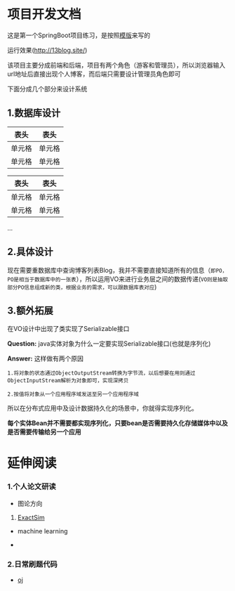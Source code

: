 # 项目开发文档
这是第一个SpringBoot项目练习，是按照[模版](https://github.com/ZHENFENG13/My-Blog)来写的

运行效果(http://13blog.site/)

该项目主要分成前端和后端，项目有两个角色（游客和管理员），所以浏览器输入url地址后直接出现个人博客，而后端只需要设计管理员角色即可

下面分成几个部分来设计系统

## 1.数据库设计

|  表头   | 表头  |
|  ----  | ----  |
| 单元格  | 单元格 |
| 单元格  | 单元格 |

|  表头   | 表头  |
|  ----  | ----  |
| 单元格  | 单元格 |
| 单元格  | 单元格 |

...

## 2.具体设计
现在需要重数据库中查询博客列表Blog，我并不需要直接知道所有的信息（`即PO，PO是相当于数据库中的一张表`），所以运用VO来进行业务层之间的数据传递(`VO则是抽取部分PO信息组成新的类，根据业务的需求，可以跟数据库表对应`)
 
## 3.额外拓展
在VO设计中出现了类实现了Serializable接口

**Question:** java实体对象为什么一定要实现Serializable接口(也就是序列化)

**Answer:** 这样做有两个原因

`1.将对象的状态通过ObjectOutputStream转换为字节流，以后想要在用则通过ObjectInputStream解析为对象即可，实现深拷贝
`

`2.按值将对象从一个应用程序域发送至另一个应用程序域
`

所以在分布式应用中及设计数据持久化的场景中，你就得实现序列化。

**每个实体Bean并不需要都实现序列化，只要bean是否需要持久化存储媒体中以及是否需要传输给另一个应用** 


# 延伸阅读

### 1.个人论文研读
- 图论方向
1. [ExactSim](https://github.com/Minmengtao/ApproximateSimRank)
- machine learning

- 

### 2.日常刷题代码
- [oj](https://github.com/Minmengtao/postgraduateEntrance)
